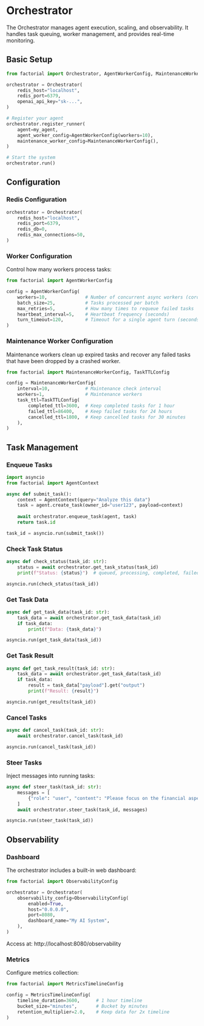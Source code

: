 # Orchestrator

The Orchestrator manages agent execution, scaling, and observability. It handles task queuing, worker management, and provides real-time monitoring.

## Basic Setup

```python
from factorial import Orchestrator, AgentWorkerConfig, MaintenanceWorkerConfig

orchestrator = Orchestrator(
    redis_host="localhost",
    redis_port=6379,
    openai_api_key="sk-...",
)

# Register your agent
orchestrator.register_runner(
    agent=my_agent,
    agent_worker_config=AgentWorkerConfig(workers=10),
    maintenance_worker_config=MaintenanceWorkerConfig(),
)

# Start the system
orchestrator.run()
```

## Configuration

### Redis Configuration

```python
orchestrator = Orchestrator(
    redis_host="localhost",
    redis_port=6379,
    redis_db=0,
    redis_max_connections=50,
)
```

### Worker Configuration

Control how many workers process tasks:

```python
from factorial import AgentWorkerConfig

config = AgentWorkerConfig(
    workers=10,              # Number of concurrent async workers (coroutines)
    batch_size=25,           # Tasks processed per batch
    max_retries=5,           # How many times to requeue failed tasks
    heartbeat_interval=5,    # Heartbeat frequency (seconds)
    turn_timeout=120,        # Timeout for a single agent turn (seconds)
)
```

### Maintenance Worker Configuration

Maintenance workers clean up expired tasks and recover any failed tasks that have been dropped by a crashed worker.

```python
from factorial import MaintenanceWorkerConfig, TaskTTLConfig

config = MaintenanceWorkerConfig(
    interval=10,             # Maintenance check interval
    workers=1,               # Maintenance workers
    task_ttl=TaskTTLConfig(
        completed_ttl=3600,  # Keep completed tasks for 1 hour
        failed_ttl=86400,    # Keep failed tasks for 24 hours
        cancelled_ttl=1800,  # Keep cancelled tasks for 30 minutes
    ),
)
```

## Task Management

### Enqueue Tasks

```python
import asyncio
from factorial import AgentContext

async def submit_task():
    context = AgentContext(query="Analyze this data")
    task = agent.create_task(owner_id="user123", payload=context)
    
    await orchestrator.enqueue_task(agent, task)
    return task.id

task_id = asyncio.run(submit_task())
```

### Check Task Status

```python
async def check_status(task_id: str):
    status = await orchestrator.get_task_status(task_id)
    print(f"Status: {status}")  # queued, processing, completed, failed, cancelled

asyncio.run(check_status(task_id))
```

### Get Task Data

```python
async def get_task_data(task_id: str):
    task_data = await orchestrator.get_task_data(task_id)
    if task_data:
        print(f"Data: {task_data}")

asyncio.run(get_task_data(task_id))
```

### Get Task Result

```python
async def get_task_result(task_id: str):
    task_data = await orchestrator.get_task_data(task_id)
    if task_data:
        result = task_data["payload"].get("output")
        print(f"Result: {result}")

asyncio.run(get_results(task_id))
```

### Cancel Tasks

```python
async def cancel_task(task_id: str):
    await orchestrator.cancel_task(task_id)

asyncio.run(cancel_task(task_id))
```

### Steer Tasks

Inject messages into running tasks:

```python
async def steer_task(task_id: str):
    messages = [
        {"role": "user", "content": "Please focus on the financial aspects"}
    ]
    await orchestrator.steer_task(task_id, messages)

asyncio.run(steer_task(task_id))
```

## Observability

### Dashboard

The orchestrator includes a built-in web dashboard:

```python
from factorial import ObservabilityConfig

orchestrator = Orchestrator(
    observability_config=ObservabilityConfig(
        enabled=True,
        host="0.0.0.0",
        port=8080,
        dashboard_name="My AI System",
    ),
)
```

Access at: http://localhost:8080/observability

### Metrics

Configure metrics collection:

```python
from factorial import MetricsTimelineConfig

config = MetricsTimelineConfig(
    timeline_duration=3600,      # 1 hour timeline
    bucket_size="minutes",       # Bucket by minutes
    retention_multiplier=2.0,    # Keep data for 2x timeline
)
```
